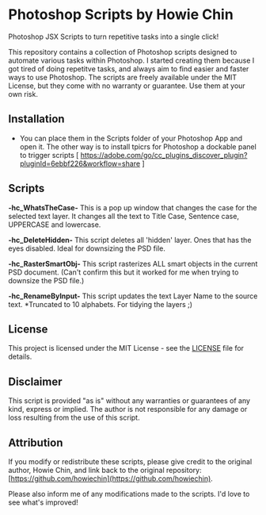 # Photoshop Scripts by Howie Chin
Photoshop JSX Scripts to turn repetitive tasks into a single click!

This repository contains a collection of Photoshop scripts designed to automate various tasks within Photoshop. 
I started creating them because I got tired of doing repetitve tasks, and always aim to find easier and faster ways to use Photoshop.
The scripts are freely available under the MIT License, but they come with no warranty or guarantee. Use them at your own risk.

## Installation 
- You can place them in the Scripts folder of your Photoshop App and open it. The other way is to install tpicrs for Photoshop a dockable panel to trigger scripts [ https://adobe.com/go/cc_plugins_discover_plugin?pluginId=6ebbf226&workflow=share ]

## Scripts

**-hc_WhatsTheCase-**
This is a pop up window that changes the case for the selected text layer. It changes all the text to Title Case, Sentence case, UPPERCASE and lowercase.

**-hc_DeleteHidden-**
This script deletes all 'hidden' layer. Ones that has the eyes disabled. Ideal for downsizing the PSD file.

**-hc_RasterSmartObj-**
This script rasterizes ALL smart objects in the current PSD document. (Can't confirm this but it worked for me when trying to downsize the PSD file.)

**-hc_RenameByInput-**
This script updates the text Layer Name to the source text. *Truncated to 10 alphabets. For tidying the layers ;)




## License
This project is licensed under the MIT License - see the [LICENSE](LICENSE) file for details.

## Disclaimer
This script is provided "as is" without any warranties or guarantees of any kind, express or implied. The author is not responsible for any damage or loss resulting from the use of this script.

## Attribution
If you modify or redistribute these scripts, please give credit to the original author, Howie Chin, and link back to the original repository:  
[https://github.com/howiechin](https://github.com/howiechin).

Please also inform me of any modifications made to the scripts. I'd love to see what's improved!

